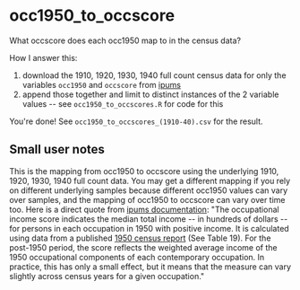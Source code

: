 # occ1950_to_occscore
What occscore does each occ1950 map to in the census data?

How I answer this: 

1. download the 1910, 1920, 1930, 1940 full count census data for only the variables `occ1950` and `occscore` from [ipums](https://usa.ipums.org/usa-action/variables/group)
2. append those together and limit to distinct instances of the 2 variable values -- see `occ1950_to_occscores.R` for code for this

You're done! See `occ1950_to_occscores_(1910-40).csv` for the result.

## Small user notes
This is the mapping from occ1950 to occscore using the underlying 1910, 1920, 1930, 1940 full count data. You may get a different mapping if you rely on different underlying samples because different occ1950 values can vary over samples, and the mapping of occ1950 to occscore can vary over time too. Here is a direct quote from [ipums documentation](https://usa.ipums.org/usa/chapter4/chapter4.shtml#occscore): "The occupational income score indicates the median total income -- in hundreds of dollars -- for persons in each occupation in 1950 with positive income. It is calculated using data from a published [1950 census report](https://www.census.gov/library/publications/1953/dec/population-vol-04.html) (See Table 19). For the post-1950 period, the score reflects the weighted average income of the 1950 occupational components of each contemporary occupation. In practice, this has only a small effect, but it means that the measure can vary slightly across census years for a given occupation."
